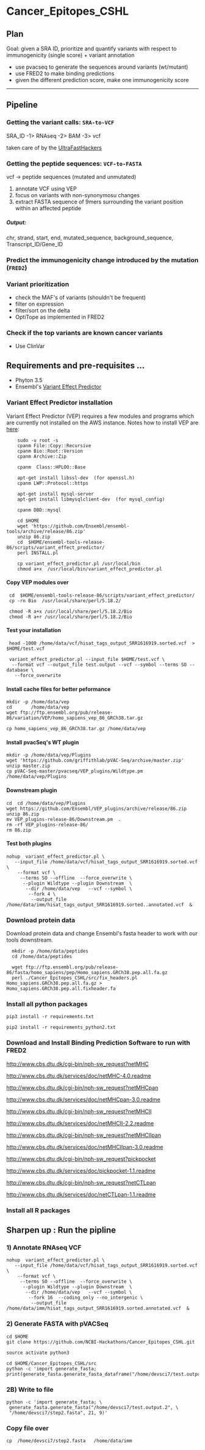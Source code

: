 # Cancer_Epitopes_CSHL

## Plan

Goal: given a SRA ID, prioritize and quantify variants with respect to immunogenicity (single score) + variant annotation

- use pvacseq to generate the sequences around variants (wt/mutant)
- use FRED2 to make binding predictions
- given the different prediction score, make one immunogenicity score

-------------------------

## Pipeline 

### Getting the variant calls: `SRA-to-VCF`

SRA_ID -1> RNAseq -2> BAM -3> vcf 

taken care of by the [UltraFastHackers](https://github.com/NCBI-Hackathons/Ultrafast_Mapping_CSHL)


### Getting the peptide sequences: `VCF-to-FASTA`

vcf -> peptide sequences (mutated and unmutated)

1. annotate VCF using VEP
2. focus on variants with non-synonymosu changes
3. extract FASTA sequence of 9mers surrounding the variant position within an affected peptide

##### Output:
chr, strand, start, end, mutated_sequence, background_sequence, Transcript_ID/Gene_ID

### Predict the immunogenicity change introduced by the mutation (`FRED2`)

### Variant prioritization

- check the MAF's of variants (shouldn't be frequent)
- filter on expression
- filter/sort on the delta
- OptiTope as implemented in FRED2

### Check if the top variants are known cancer variants 

- Use ClinVar


## Requirements and pre-requisites ... 
* Phyton 3.5 
* Ensembl's [Variant Effect Predictor](http://uswest.ensembl.org/info/docs/tools/vep/index.html)


### Variant Effect Predictor installation  
Variant Effect Predictor (VEP) requires a few modules and programs which are currently not installed on the AWS instance. Notes how to install VEP are [here](http://uswest.ensembl.org/info/docs/tools/vep/script/vep_download.html):

~~~~ 
    sudo -u root -s 
    cpanm File::Copy::Recursive   
    cpanm Bio::Root::Version
    cpanm Archive::Zip  

    cpanm  Class::HPLOO::Base  

    apt-get install libssl-dev  (for openssl.h)
    cpanm LWP::Protocol::https 

    apt-get install mysql-server 
    apt-get install libmysqlclient-dev  (for mysql_config) 

    cpanm DBD::mysql 

    cd $HOME 
    wget 'https://github.com/Ensembl/ensembl-tools/archive/release/86.zip'  
    unzip 86.zip 
    cd  $HOME/ensembl-tools-release-86/scripts/variant_effect_predictor/ 
    perl INSTALL.pl   

    cp variant_effect_predictor.pl /usr/local/bin 
    chmod a+x  /usr/local/bin/variant_effect_predictor.pl 
~~~~    

#### Copy VEP modules over 

     cd  $HOME/ensembl-tools-release-86/scripts/variant_effect_predictor/ 
     cp -rn Bio  /usr/local/share/perl/5.18.2/  

     chmod -R a+x /usr/local/share/perl/5.18.2/Bio 
     chmod -R a+r /usr/local/share/perl/5.18.2/Bio 

#### Test your installation  

     head -1000 /home/data/vcf/hisat_tags_output_SRR1616919.sorted.vcf  > $HOME/test.vcf  

     variant_effect_predictor.pl --input_file $HOME/test.vcf \
      --format vcf --output_file test.output --vcf --symbol --terms SO --database \
       --force_overwrite 


    
#### Install cache files for better peformance 

    mkdir -p /home/data/vep
    cd       /home/data/vep
    wget ftp://ftp.ensembl.org/pub/release-86/variation/VEP/homo_sapiens_vep_86_GRCh38.tar.gz    

    cp homo_sapiens_vep_86_GRCh38.tar.gz /home/data/vep 


#### Install pvacSeq's WT plugin  

    mkdir -p /home/data/vep/Plugins 
    wget 'https://github.com/griffithlab/pVAC-Seq/archive/master.zip' 
    unzip master.zip
    cp pVAC-Seq-master/pvacseq/VEP_plugins/Wildtype.pm /home/data/vep/Plugins 

#### Downstream plugin 

    cd  cd /home/data/vep/Plugins 
    wget https://github.com/Ensembl/VEP_plugins/archive/release/86.zip
    unzip 86.zip
    mv VEP_plugins-release-86/Downstream.pm  . 
    rm -rf VEP_plugins-release-86/
    rm 86.zip 

#### Test both plugins
 
    nohup  variant_effect_predictor.pl \
       --input_file /home/data/vcf/hisat_tags_output_SRR1616919.sorted.vcf  \
        --format vcf \
         --terms SO --offline  --force_overwrite \
          --plugin Wildtype --plugin Downstream  \
           --dir /home/data/vep   --vcf --symbol \
            --fork 4 \
             --output_file /home/data/imm/hisat_tags_output_SRR1616919.sorted..annotated.vcf  & 

### Download protein data 
Download protein data and change Ensembl's fasta header to work with our tools downstream. 

      mkdir -p /home/data/peptides 
      cd /home/data/peptides 
  
      wget ftp://ftp.ensembl.org/pub/release-86/fasta/homo_sapiens/pep/Homo_sapiens.GRCh38.pep.all.fa.gz 
      perl ./Cancer_Epitopes_CSHL/src/fix_headers.pl Homo_sapiens.GRCh38.pep.all.fa.gz > Homo_sapiens.GRCh38.pep.all.fixheader.fa 


### Install all python packages

`pip3 install -r requirements.txt`

`pip2 install -r requirements_python2.txt`

### Download and Install Binding Prediction Software to run with FRED2

http://www.cbs.dtu.dk/cgi-bin/nph-sw_request?netMHC

http://www.cbs.dtu.dk/services/doc/netMHC-4.0.readme

http://www.cbs.dtu.dk/cgi-bin/nph-sw_request?netMHCpan

http://www.cbs.dtu.dk/services/doc/netMHCpan-3.0.readme

http://www.cbs.dtu.dk/cgi-bin/nph-sw_request?netMHCII

http://www.cbs.dtu.dk/services/doc/netMHCII-2.2.readme

http://www.cbs.dtu.dk/cgi-bin/nph-sw_request?netMHCIIpan

http://www.cbs.dtu.dk/services/doc/netMHCIIpan-3.0.readme

http://www.cbs.dtu.dk/cgi-bin/nph-sw_request?pickpocket

http://www.cbs.dtu.dk/services/doc/pickpocket-1.1.readme

http://www.cbs.dtu.dk/cgi-bin/nph-sw_request?netCTLpan

http://www.cbs.dtu.dk/services/doc/netCTLpan-1.1.readme

### Install all R packages


## Sharpen up : Run the pipline

### 1) Annotate RNAseq VCF   
 
    nohup  variant_effect_predictor.pl \
       --input_file /home/data/vcf/hisat_tags_output_SRR1616919.sorted.vcf  \
        --format vcf \
         --terms SO --offline  --force_overwrite \
          --plugin Wildtype --plugin Downstream  \
           --dir /home/data/vep   --vcf --symbol \
            --fork 16  --coding_only --no_intergenic \
             --output_file /home/data/imm/hisat_tags_output_SRR1616919.sorted.annotated.vcf  & 


### 2) Generate FASTA with pVACSeq 

    cd $HOME  
    git clone https://github.com/NCBI-Hackathons/Cancer_Epitopes_CSHL.git
 
    source activate python3 
    
    cd $HOME/Cancer_Epitopes_CSHL/src   
    python -c 'import generate_fasta; print(generate_fasta.generate_fasta_dataframe("/home/devsci7/test.output.2",21,9))'  


### 2B) Write to file 

    python -c 'import generate_fasta; \
     generate_fasta.generate_fasta("/home/devsci7/test.output.2", \
     "/home/devsci7/step2.fasta", 21, 9)' 


### Copy file over 

    cp  /home/devsci7/step2.fasta   /home/data/imm 

